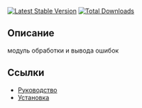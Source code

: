 [![Latest Stable Version](https://poser.pugx.org/yii2module/yii2-error/v/stable.png)](https://packagist.org/packages/yii2module/yii2-error)
[![Total Downloads](https://poser.pugx.org/yii2module/yii2-error/downloads.png)](https://packagist.org/packages/yii2module/yii2-error)

## Описание

модуль обработки и вывода ошибок

## Ссылки

* [Руководство](guide/ru/README.md)
* [Установка](guide/ru/install.md)
